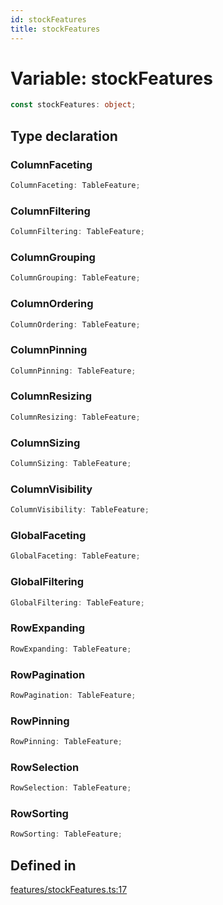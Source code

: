 ```yaml
---
id: stockFeatures
title: stockFeatures
---
```


# Variable: stockFeatures

```ts
const stockFeatures: object;
```

## Type declaration

### ColumnFaceting

```ts
ColumnFaceting: TableFeature;
```

### ColumnFiltering

```ts
ColumnFiltering: TableFeature;
```

### ColumnGrouping

```ts
ColumnGrouping: TableFeature;
```

### ColumnOrdering

```ts
ColumnOrdering: TableFeature;
```

### ColumnPinning

```ts
ColumnPinning: TableFeature;
```

### ColumnResizing

```ts
ColumnResizing: TableFeature;
```

### ColumnSizing

```ts
ColumnSizing: TableFeature;
```

### ColumnVisibility

```ts
ColumnVisibility: TableFeature;
```

### GlobalFaceting

```ts
GlobalFaceting: TableFeature;
```

### GlobalFiltering

```ts
GlobalFiltering: TableFeature;
```

### RowExpanding

```ts
RowExpanding: TableFeature;
```

### RowPagination

```ts
RowPagination: TableFeature;
```

### RowPinning

```ts
RowPinning: TableFeature;
```

### RowSelection

```ts
RowSelection: TableFeature;
```

### RowSorting

```ts
RowSorting: TableFeature;
```

## Defined in

[features/stockFeatures.ts:17](https://github.com/TanStack/table/blob/main/packages/table-core/src/features/stockFeatures.ts#L17)
